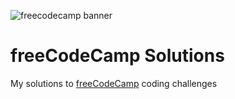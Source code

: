![freecodecamp banner](https://s3.amazonaws.com/freecodecamp/wide-social-banner.png)

# freeCodeCamp Solutions
My solutions to [freeCodeCamp](https://www.freecodecamp.org/) coding challenges
